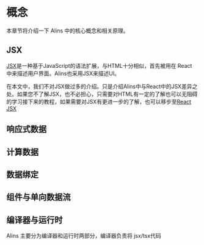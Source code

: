 <!--
 * @Author: chenzhongsheng
 * @Date: 2023-09-09 00:59:16
 * @Description: Coding something
-->
# 概念

本章节将介绍一下 Alins 中的核心概念和相关原理。

## JSX

[JSX](https://react.dev/learn/writing-markup-with-jsx#jsx-putting-markup-into-javascript)是一种基于JavaScript的语法扩展，与HTML十分相似，首先被用在 React 中来描述用户界面。Alins也采用JSX来描述UI。

在本文中，我们不对JSX做过多的介绍。只是介绍Alins中与React中的JSX差异之处。如果您不了解JSX，也不必担心，只需要对HTML有一定的了解也可以无阻碍的学习接下来的教程，如果需要对JSX有更进一步的了解，也可以移步至[React JSX](https://react.dev/learn/writing-markup-with-jsx#jsx-putting-markup-into-javascript)

## 响应式数据

## 计算数据

## 数据绑定

## 组件与单向数据流

## 编译器与运行时

Alins 主要分为编译器和运行时两部分，编译器负责将 jsx/tsx代码